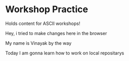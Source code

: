 # Workshop Practice

Holds content for ASCII workshops!

Hey, i tried to make changes here in the browser

My name is Vinayak by the way

Today I am gonna learn how to work on local repositarys
